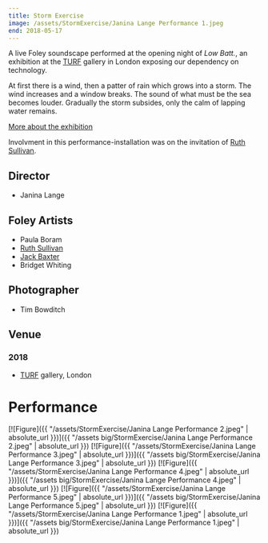 ```yaml
---
title: Storm Exercise
image: /assets/StormExercise/Janina Lange Performance 1.jpeg
end: 2018-05-17
---
```


A live Foley soundscape performed at the opening night of *Low Batt.*, an exhibition at the [TURF](http://turf-projects.com/about-turf/) gallery in London exposing our dependency on technology.

At first there is a wind, then a patter of rain which grows into a storm. The wind increases and a window breaks. The sound of what must be the sea becomes louder. Gradually the storm subsides, only the calm of lapping water remains.

[More about the exhibition](http://turf-projects.com/low-batt/)

Involvment in this performance-installation was on the invitation of [Ruth Sullivan](https://www.ruthsullivan.co.uk).

## Director

- Janina Lange

## Foley Artists

- Paula Boram
- [Ruth Sullivan](https://www.ruthsullivan.co.uk)
- [Jack Baxter](https://www.jackbaxter.co.uk)
- Bridget Whiting

## Photographer

- Tim Bowditch

## Venue

### 2018

- [TURF](http://turf-projects.com/about-turf/) gallery, London

# Performance

[![Figure]({{ "/assets/StormExercise/Janina Lange Performance 2.jpeg" | absolute_url }})]({{ "/assets big/StormExercise/Janina Lange Performance 2.jpeg" | absolute_url }})
[![Figure]({{ "/assets/StormExercise/Janina Lange Performance 3.jpeg" | absolute_url }})]({{ "/assets big/StormExercise/Janina Lange Performance 3.jpeg" | absolute_url }})
[![Figure]({{ "/assets/StormExercise/Janina Lange Performance 4.jpeg" | absolute_url }})]({{ "/assets big/StormExercise/Janina Lange Performance 4.jpeg" | absolute_url }})
[![Figure]({{ "/assets/StormExercise/Janina Lange Performance 5.jpeg" | absolute_url }})]({{ "/assets big/StormExercise/Janina Lange Performance 5.jpeg" | absolute_url }})
[![Figure]({{ "/assets/StormExercise/Janina Lange Performance 1.jpeg" | absolute_url }})]({{ "/assets big/StormExercise/Janina Lange Performance 1.jpeg" | absolute_url }})
